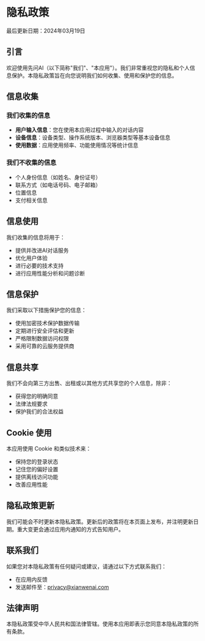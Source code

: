 # 隐私政策

最后更新日期：2024年03月19日

## 引言

欢迎使用先问AI（以下简称"我们"、"本应用"）。我们非常重视您的隐私和个人信息保护。本隐私政策旨在向您说明我们如何收集、使用和保护您的信息。

## 信息收集

### 我们收集的信息
- **用户输入信息**：您在使用本应用过程中输入的对话内容
- **设备信息**：设备类型、操作系统版本、浏览器类型等基本设备信息
- **使用数据**：应用使用频率、功能使用情况等统计信息

### 我们不收集的信息
- 个人身份信息（如姓名、身份证号）
- 联系方式（如电话号码、电子邮箱）
- 位置信息
- 支付相关信息

## 信息使用

我们收集的信息将用于：
- 提供并改进AI对话服务
- 优化用户体验
- 进行必要的技术支持
- 进行应用性能分析和问题诊断

## 信息保护

我们采取以下措施保护您的信息：
- 使用加密技术保护数据传输
- 定期进行安全评估和更新
- 严格限制数据访问权限
- 采用可靠的云服务提供商

## 信息共享

我们不会向第三方出售、出租或以其他方式共享您的个人信息，除非：
- 获得您的明确同意
- 法律法规要求
- 保护我们的合法权益

## Cookie 使用

本应用使用 Cookie 和类似技术来：
- 保持您的登录状态
- 记住您的偏好设置
- 提供离线访问功能
- 改善应用性能

## 隐私政策更新

我们可能会不时更新本隐私政策。更新后的政策将在本页面上发布，并注明更新日期。重大变更会通过应用内通知的方式告知用户。

## 联系我们

如果您对本隐私政策有任何疑问或建议，请通过以下方式联系我们：
- 在应用内反馈
- 发送邮件至：[privacy@xianwenai.com](mailto:privacy@xianwenai.com)

## 法律声明

本隐私政策受中华人民共和国法律管辖。使用本应用即表示您同意本隐私政策的所有条款。 
